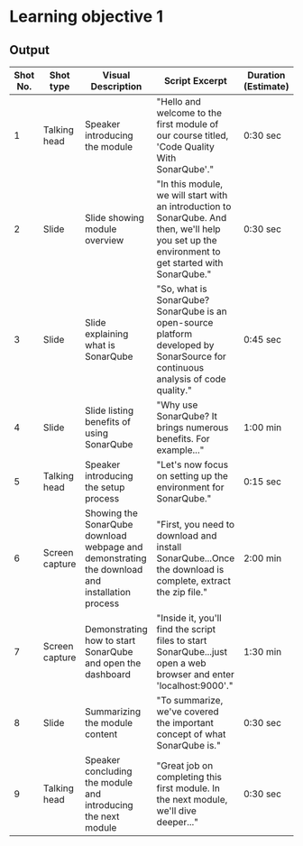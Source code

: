 # Learning objective 1



## Output
| Shot No. | Shot type | Visual Description | Script Excerpt | Duration (Estimate) |
| --- | --- | --- | --- | --- |
| 1 | Talking head | Speaker introducing the module | "Hello and welcome to the first module of our course titled, 'Code Quality With SonarQube'." | 0:30 sec |
| 2 | Slide | Slide showing module overview | "In this module, we will start with an introduction to SonarQube. And then, we'll help you set up the environment to get started with SonarQube." | 0:30 sec |
| 3 | Slide | Slide explaining what is SonarQube | "So, what is SonarQube? SonarQube is an open-source platform developed by SonarSource for continuous analysis of code quality." | 0:45 sec |
| 4 | Slide | Slide listing benefits of using SonarQube | "Why use SonarQube? It brings numerous benefits. For example..." | 1:00 min |
| 5 | Talking head | Speaker introducing the setup process | "Let's now focus on setting up the environment for SonarQube." | 0:15 sec |
| 6 | Screen capture | Showing the SonarQube download webpage and demonstrating the download and installation process | "First, you need to download and install SonarQube...Once the download is complete, extract the zip file." | 2:00 min |
| 7 | Screen capture | Demonstrating how to start SonarQube and open the dashboard | "Inside it, you'll find the script files to start SonarQube...just open a web browser and enter 'localhost:9000'." | 1:30 min |
| 8 | Slide | Summarizing the module content | "To summarize, we've covered the important concept of what SonarQube is." | 0:30 sec |
| 9 | Talking head | Speaker concluding the module and introducing the next module | "Great job on completing this first module. In the next module, we'll dive deeper..." | 0:30 sec |